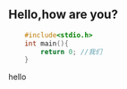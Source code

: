 ## Hello,how are you?

```c
    #include<stdio.h>
    int main(){
        return 0; //我们
    }
```
hello